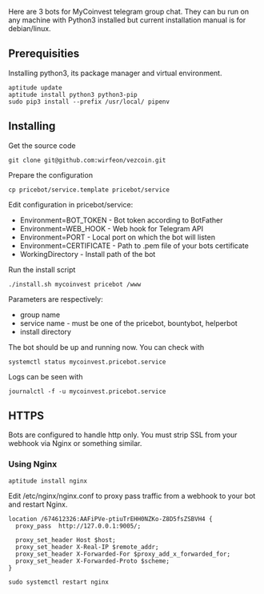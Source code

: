 Here are 3 bots for MyCoinvest telegram group chat. They can bu run on any machine with Python3 installed but current installation manual is for debian/linux.

## Prerequisities

Installing python3, its package manager and virtual environment.

```
aptitude update
aptitude install python3 python3-pip 
sudo pip3 install --prefix /usr/local/ pipenv
```

## Installing

Get the source code
```
git clone git@github.com:wirfeon/vezcoin.git
```

Prepare the configuration
```
cp pricebot/service.template pricebot/service
```

Edit configuration in pricebot/service:
 * Environment=BOT_TOKEN - Bot token according to BotFather
 * Environment=WEB_HOOK - Web hook for Telegram API
 * Environment=PORT - Local port on which the bot will listen
 * Environment=CERTIFICATE - Path to .pem file of your bots certificate
 * WorkingDirectory - Install path of the bot

Run the install script
```
./install.sh mycoinvest pricebot /www
```

Parameters are respectively: 
 * group name
 * service name - must be one of the pricebot, bountybot, helperbot
 * install directory

The bot should be up and running now. You can check with
```
systemctl status mycoinvest.pricebot.service
```

Logs can be seen with
```
journalctl -f -u mycoinvest.pricebot.service
```
## HTTPS
Bots are configured to handle http only. You must strip SSL from your webhook via Nginx or something similar.

### Using Nginx
```
aptitude install nginx
```
Edit /etc/nginx/nginx.conf to proxy pass traffic from a webhook to your bot and restart Nginx.
```
location /674612326:AAFiPVe-ptiuTrEHH0NZKo-Z8D5fsZSBVH4 { 
  proxy_pass  http://127.0.0.1:9005/; 

  proxy_set_header Host $host;
  proxy_set_header X-Real-IP $remote_addr;
  proxy_set_header X-Forwarded-For $proxy_add_x_forwarded_for;
  proxy_set_header X-Forwarded-Proto $scheme;
}
```

```
sudo systemctl restart nginx
```
